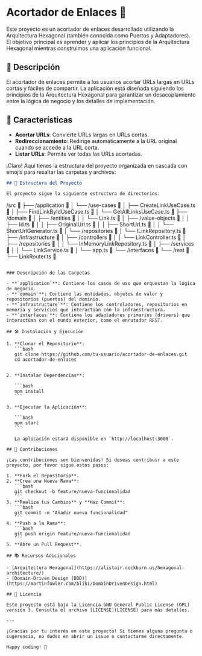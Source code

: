 # Acortador de Enlaces 🔗

Este proyecto es un acortador de enlaces desarrollado utilizando la Arquitectura Hexagonal (también conocida como Puertos y Adaptadores). El objetivo principal es aprender y aplicar los principios de la Arquitectura Hexagonal mientras construimos una aplicación funcional.

## 📖 Descripción

El acortador de enlaces permite a los usuarios acortar URLs largas en URLs cortas y fáciles de compartir. La aplicación está diseñada siguiendo los principios de la Arquitectura Hexagonal para garantizar un desacoplamiento entre la lógica de negocio y los detalles de implementación.

## 🚀 Características

- **Acortar URLs**: Convierte URLs largas en URLs cortas.
- **Redireccionamiento**: Redirige automáticamente a la URL original cuando se accede a la URL corta.
- **Listar URLs**: Permite ver todas las URLs acortadas.

¡Claro! Aquí tienes la estructura del proyecto organizada en cascada con emojis para resaltar las carpetas y archivos:

```markdown
## 📂 Estructura del Proyecto

El proyecto sigue la siguiente estructura de directorios:
```

/src 📁
├── /application 📁
│ └── /use-cases 📁
│ ├── CreateLinkUseCase.ts 📄
│ ├── FindLinkByIdUseCase.ts 📄
│ └── GetAllLinksUseCase.ts 📄
├── /domain 📁
│ ├── /entities 📁
│ │ └── Link.ts 📄
│ ├── /value-objects 📁
│ │ ├── Id.ts 📄
│ │ ├── OriginalUrl.ts 📄
│ │ ├── ShortUrl.ts 📄
│ │ └── ShortUrlGenerator.ts 📄
│ └── /repositories 📁
│ └── ILinkRepository.ts 📄
├── /infrastructure 📁
│ ├── /controllers 📁
│ │ └── LinkController.ts 📄
│ ├── /repositories 📁
│ │ └── InMemoryLinkRepository.ts 📄
│ ├── /services 📁
│ │ └── LinkService.ts 📄
│ └── app.ts 📄
└── /interfaces 📁
└── /rest 📁
└── LinkRouter.ts 📄

````

### Descripción de las Carpetas

- **`application`**: Contiene los casos de uso que orquestan la lógica de negocio.
- **`domain`**: Contiene las entidades, objetos de valor y repositorios (puertos) del dominio.
- **`infrastructure`**: Contiene los controladores, repositorios en memoria y servicios que interactúan con la infraestructura.
- **`interfaces`**: Contiene los adaptadores primarios (drivers) que interactúan con el mundo exterior, como el enrutador REST.

## 🛠️ Instalación y Ejecución

1. **Clonar el Repositorio**:
   ```bash
   git clone https://github.com/tu-usuario/acortador-de-enlaces.git
   cd acortador-de-enlaces
````

````

2. **Instalar Dependencias**:

   ```bash
   npm install
   ```

3. **Ejecutar la Aplicación**:

   ```bash
   npm start
   ```

   La aplicación estará disponible en `http://localhost:3000`.

## 🤝 Contribuciones

¡Las contribuciones son bienvenidas! Si deseas contribuir a este proyecto, por favor sigue estos pasos:

1. **Fork el Repositorio**.
2. **Crea una Nueva Rama**:
   ```bash
   git checkout -b feature/nueva-funcionalidad
   ```
3. **Realiza tus Cambios** y **Haz Commit**:
   ```bash
   git commit -m "Añadir nueva funcionalidad"
   ```
4. **Push a la Rama**:
   ```bash
   git push origin feature/nueva-funcionalidad
   ```
5. **Abre un Pull Request**.

## 📚 Recursos Adicionales

- [Arquitectura Hexagonal](https://alistair.cockburn.us/hexagonal-architecture/)
- [Domain-Driven Design (DDD)](https://martinfowler.com/bliki/DomainDrivenDesign.html)

## 📝 Licencia

Este proyecto está bajo la Licencia GNU General Public License (GPL) versión 3. Consulta el archivo [LICENSE](LICENSE) para más detalles.

---

¡Gracias por tu interés en este proyecto! Si tienes alguna pregunta o sugerencia, no dudes en abrir un issue o contactarme directamente.

Happy coding! 🚀

````
